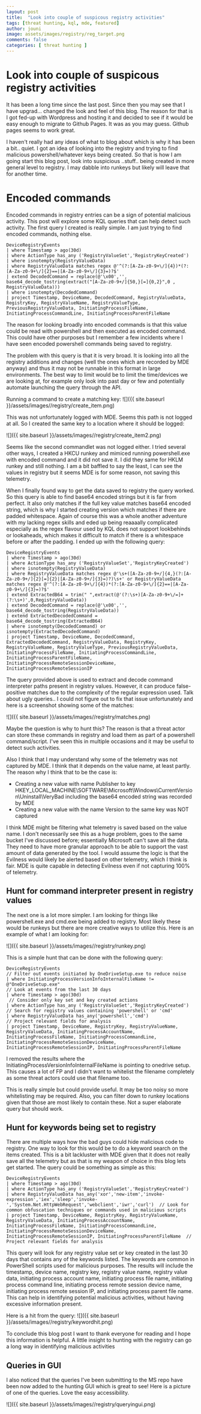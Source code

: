 ```yaml
---
layout: post
title:  "Look into couple of suspicous registry activities"
tags: [threat hunting, kql, mde, featured]
author: jouni
image: assets/images/registry/reg_target.png
comments: false
categories: [ threat hunting ]
---
```


Look into couple of suspicous registry activities
=============================

It has been a long time since the last post. Since then you may see that I have upgrad... changed the look and feel of this blog. The reason for that is I got fed-up with Wordpress and hosting it and decided to see if it would be easy enough to migrate to Github Pages. It was as you may guess. Github pages seems to work great.

I haven't really had any ideas of what to blog about which is why it has been a bit.. quiet. I got an idea of looking into the registry and trying to find malicious powershell/whatever keys being created. So that is how I am going start this blog post, look into suspicious ..stuff.. being created in more general level to registry. I may dabble into runkeys but likely will leave that for another time.

Encoded commands
=======
Encoded commands in registry entries can be a sign of potential malicious activity. This post will explore some KQL queries that can help detect such activity. The first query I created is really simple. I am just trying to find encoded commands, nothing else. 

    DeviceRegistryEvents
    | where Timestamp > ago(30d)
    | where ActionType has_any ('RegistryValueSet','RegistryKeyCreated')
    | where isnotempty(RegistryValueData)
    | where RegistryValueData matches regex @'^(?:[A-Za-z0-9+\/]{4})*(?:[A-Za-z0-9+\/]{2}==|[A-Za-z0-9+\/]{3}=)?$'
    | extend DecodedCommand = replace(@'\x00','', base64_decode_tostring(extract("[A-Za-z0-9+/]{50,}[=]{0,2}",0 , RegistryValueData)))
    | where isnotempty(DecodedCommand)
    | project Timestamp, DeviceName, DecodedCommand, RegistryValueData, RegistryKey, RegistryValueName, RegistryValueType, PreviousRegistryValueData, InitiatingProcessFileName, InitiatingProcessCommandLine, InitiatingProcessParentFileName


The reason for looking broadly into encoded commands is that this value could be read with powershell and then executed as encoded command. This could have other purposes but I remember a few incidents where I have seen encoded powershell commands being saved to registry.

The problem with this query is that it is very broad. It is looking into all the registry additions and changes (well the ones which are recorded by MDE anyway) and thus it may not be runnable in this format in large environments.  The best way to limit would be to limit the time/devices we are looking at, for example only look into past day or few and potentially automate launching the query through the API.

Running a command to create a matching key:
![]({{ site.baseurl }}/assets/images//registry/create_item.png)

This was not unfortunately logged with MDE. Seems this path is not logged at all. So I created the same key to a location where it should be logged:

![]({{ site.baseurl }}/assets/images//registry/create_item2.png)

Seems like the second commandlet was not logged either.  I tried several other ways, I created a HKCU runkey and mimiced running powershell.exe with encoded command and it did not save it. I did they same for HKLM runkey and still nothing. I am a bit baffled to say the least, I can see the values in registry but it seems MDE is for some reason, not saving this telemetry.

When I finally found way to get the data saved to registry the query worked. So this query is able to find base64 encoded strings but it is far from perfect. It also only matches if the full key value matches base64 encoded string, which is why I started creating version which matches if there are padded whitespace. Again of course this was a whole another adventure with my lacking regex skills and eded up being reaaaally complicated especially as the regex flavour used by KQL does not support lookbehinds or lookaheads, which makes it difficult to match if there is a whitespace before or after the padding. I ended up with the following query:

    DeviceRegistryEvents
    | where Timestamp > ago(30d)
    | where ActionType has_any ('RegistryValueSet','RegistryKeyCreated')
    | where isnotempty(RegistryValueData)
    | where RegistryValueData matches regex @'\s+([A-Za-z0-9+/]{4,}(?:[A-Za-z0-9+/]{2}[=]{2}|[A-Za-z0-9+/]{3}=)?)\s+' or RegistryValueData matches regex @'^(?:[A-Za-z0-9+\/]{4})*(?:[A-Za-z0-9+\/]{2}==|[A-Za-z0-9+\/]{3}=)?$'
    | extend ExtractedB64 = trim(" ",extract(@'(?:\s+)[A-Za-z0-9+\/=]+(?:\s+)',0,RegistryValueData))
    | extend DecodedCommand = replace(@'\x00','', base64_decode_tostring(RegistryValueData))
    | extend ExtractedDecodedCommand = base64_decode_tostring(ExtractedB64)
    | where isnotempty(DecodedCommand) or isnotempty(ExtractedDecodedCommand)
    | project Timestamp, DeviceName, DecodedCommand, ExtractedDecodedCommand, RegistryValueData, RegistryKey, RegistryValueName, RegistryValueType, PreviousRegistryValueData, InitiatingProcessFileName, InitiatingProcessCommandLine, InitiatingProcessParentFileName, InitiatingProcessRemoteSessionDeviceName, InitiatingProcessRemoteSessionIP

The query provided above is used to extract and decode command interpreter paths present in registry values. However, it can produce false-positive matches due to the complexity of the regular expression used. Talk about ugly queries.. I could not figure out to fix that issue unfortunately and here is a screenshot showing some of the matches:

![]({{ site.baseurl }}/assets/images//registry/matches.png)

Maybe the question is why to hunt this? The reason is that a threat actor can store these commands in registry and load them as part of a powershell command/script. I've seen this in multiple occasions and it may be useful to detect such activities.

Also I think that I may understand why some of the telemetry was not captured by MDE. I think that it depends on the value name, at least partly. The reason why I think that to be the case is:
- Creating a new value with name Publisher to key HKEY_LOCAL_MACHINE\SOFTWARE\Microsoft\Windows\CurrentVersion\Uninstall\VeryBad including the base64 encoded string was recorded by MDE
- Creating a new value with the name Version to the same key was NOT captured

I think MDE might be filtering what telemetry is saved based on the value name. I don't necessarily see this as a huge problem, goes to the same bucket I've discussed before; essentially Microsoft can't save all the data. They need to have more granular approach to be able to support the vast amount of data generated by the tool. I would assume the logic is that the Evilness would likely be alerted based on other telemetry, which I think is fair. MDE is quite capable in detecting Evilness even if not capturing 100% of telemetry. 

Hunt for command interpreter present in registry values
----------------------------------------------
The next one is a lot more simpler. I am looking for things like powershell.exe and cmd.exe being added to registry. Most likely these would be runkeys but there are more creative ways to utilize this. Here is an example of what I am looking for:

![]({{ site.baseurl }}/assets/images//registry/runkey.png)

This is a simple hunt that can be done with the following query:

    DeviceRegistryEvents
    // Filter out events initiated by OneDriveSetup.exe to reduce noise
    | where InitiatingProcessVersionInfoInternalFileName != @"OneDriveSetup.exe"
    // Look at events from the last 30 days
    | where Timestamp > ago(30d)
     // Consider only key set and key created actions
    | where ActionType has_any ('RegistryValueSet','RegistryKeyCreated')
    // Search for registry values containing 'powershell' or 'cmd'
    | where RegistryValueData has_any('powershell','cmd')
    // Project relevant fields for analysis
    | project Timestamp, DeviceName, RegistryKey, RegistryValueName, RegistryValueData, InitiatingProcessAccountName, InitiatingProcessFileName, InitiatingProcessCommandLine, InitiatingProcessRemoteSessionDeviceName, InitiatingProcessRemoteSessionIP, InitiatingProcessParentFileName

I removed the results where the InitiatingProcessVersionInfoInternalFileName is pointing to onedrive setup. This causes a lot of FP and I didn't want to whitelist the filename completely as some threat actors could use that filename too. 

This is really simple but could provide useful. It may be too noisy so more whitelisting may be required. Also, you can filter down to runkey locations given that those are most likely to contain these. Not a super elaborate query but should work.

Hunt for keywords being set to registry
----------------------------------------------
There are multiple ways how the bad guys could hide malicious code to registry. One way to look for this would be to do a keyword search on the items created. This is a bit lackluster with MDE given that it does not really save all the telemetry but as that is my weapon of choice in this blog lets get started. The query could be something as simple as this:

    DeviceRegistryEvents
    | where Timestamp > ago(30d)
    | where ActionType has_any ('RegistryValueSet','RegistryKeyCreated')
    | where RegistryValueData has_any('xor','new-item','invoke-expression','iex','sleep','invoke-','System.Net.HttpWebRequest','webclient','iwr','curl')  // Look for common obfuscation techniques or commands used in malicious scripts
    | project Timestamp, DeviceName, RegistryKey, RegistryValueName, RegistryValueData, InitiatingProcessAccountName, InitiatingProcessFileName, InitiatingProcessCommandLine, InitiatingProcessRemoteSessionDeviceName, InitiatingProcessRemoteSessionIP, InitiatingProcessParentFileName  // Project relevant fields for analysis

This query will look for any registry value set or key created in the last 30 days that contains any of the keywords listed. The keywords are common in PowerShell scripts used for malicious purposes. The results will include the timestamp, device name, registry key, registry value name, registry value data, initiating process account name, initiating process file name, initiating process command line, initiating process remote session device name, initiating process remote session IP, and initiating process parent file name. This can help in identifying potential malicious activities, without having excessive information present.

Here is a hit from the query:
![]({{ site.baseurl }}/assets/images//registry/keywordhit.png)

To conclude this blog post I want to thank everyone for reading and I hope this information is helpful. A little insight to hunting with the registry can go a long way in identifying malicious activities

Queries in GUI
----------------------------------------------
I also noticed that the queries I've been submitting to the MS repo have been now added to the hunting GUI which is great to see! Here is a picture of one of the queries. Love the easy accessibility.

![]({{ site.baseurl }}/assets/images//registry/queryingui.png)
